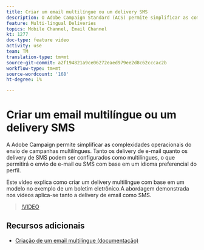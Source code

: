 ```yaml
---
title: Criar um email multilíngue ou um delivery SMS
description: O Adobe Campaign Standard (ACS) permite simplificar as complexidades operacionais do envio de campanhas multilíngues. Tanto os delivery de email quanto os delivery de SMS podem ser configurados como multilíngues, o que permitirá o envio de email ou SMS com base em um idioma preferencial do perfil. A abordagem demonstrada nos vídeos aplica-se tanto ao email quanto aos delivery SMS.
feature: Multi-lingual Deliveries
topics: Mobile Channel, Email Channel
kt: 1277
doc-type: feature video
activity: use
team: TM
translation-type: tm+mt
source-git-commit: a2f194821a9ce06272eaed979ee2d8c62cccac2b
workflow-type: tm+mt
source-wordcount: '168'
ht-degree: 1%

---
```



# Criar um email multilíngue ou um delivery SMS

A Adobe Campaign permite simplificar as complexidades operacionais do envio de campanhas multilíngues. Tanto os delivery de e-mail quanto os delivery de SMS podem ser configurados como multilíngues, o que permitirá o envio de e-mail ou SMS com base em um idioma preferencial do perfil.

Este vídeo explica como criar um delivery multilíngue com base em um modelo no exemplo de um boletim eletrônico.A abordagem demonstrada nos vídeos aplica-se tanto a delivery de email como SMS.

>[!VIDEO](https://video.tv.adobe.com/v/23252?quality=12)

## Recursos adicionais

* [Criação de um email multilíngue (documentação)](https://docs.adobe.com/content/help/en/campaign-standard/using/communication-channels/email-messages/creating-a-multilingual-email.html)

